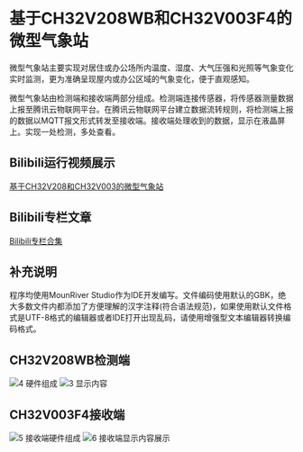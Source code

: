 # 基于CH32V208WB和CH32V003F4的微型气象站
  微型气象站主要实现对居住或办公场所内温度、湿度、大气压强和光照等气象变化实时监测，更为准确呈现屋内或办公区域的气象变化，便于直观感知。
  
  微型气象站由检测端和接收端两部分组成。检测端连接传感器，将传感器测量数据上报至腾讯云物联网平台。在腾讯云物联网平台建立数据流转规则，将检测端上报的数据以MQTT报文形式转发至接收端。接收端处理收到的数据，显示在液晶屏上。实现一处检测，多处查看。
  
## Bilibili运行视频展示
[基于CH32V208和CH32V003的微型气象站](https://www.bilibili.com/video/BV1Ts4y1f7pG "运行视频展示")
  
## Bilibili专栏文章
[Bilibili专栏合集](https://www.bilibili.com/read/readlist/rl679941 "bilibili专栏")

## 补充说明
  程序均使用MounRiver Studio作为IDE开发编写。文件编码使用默认的GBK，绝大多数文件内都添加了方便理解的汉字注释(符合语法规范)，如果使用默认文件格式是UTF-8格式的编辑器或者IDE打开出现乱码，请使用增强型文本编辑器转换编码格式。

## CH32V208WB检测端
![4 硬件组成](https://user-images.githubusercontent.com/92245992/221368938-5e836a06-368c-425e-8171-936bd21879f2.jpg#pic_center)
![3 显示内容](https://user-images.githubusercontent.com/92245992/221368944-a1f158ed-1e68-41aa-98f0-9d35283b0c3e.jpg#pic_center)

## CH32V003F4接收端
![5 接收端硬件组成](https://user-images.githubusercontent.com/92245992/221397799-5dbf1750-8307-4a4d-8879-15b2b6761397.jpg#pic_center)
![6 接收端显示内容展示](https://user-images.githubusercontent.com/92245992/221397805-5518f234-b79f-43e1-831e-62a9ba89baff.jpg#pic_center)
